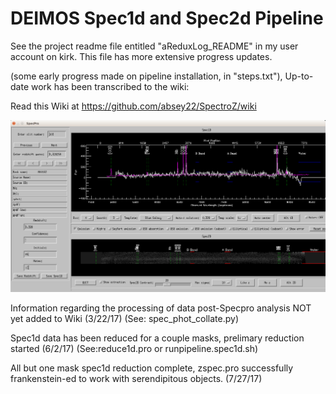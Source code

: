 # DEIMOS Spec1d and Spec2d Pipeline

See the project readme file entitled "aReduxLog_README" in my user account on kirk. This file has more extensive progress updates.

(some early progress made on pipeline installation, in "steps.txt"), Up-to-date work has been transcribed to the wiki:

Read this Wiki at https://github.com/absey22/SpectroZ/wiki

![SpecPro](https://github.com/absey22/SpectroZ/blob/master/M0018.slitS2.slitlet103.png)

Information regarding the processing of data post-Specpro analysis NOT yet added to Wiki (3/22/17) (See: spec_phot_collate.py)

Spec1d data has been reduced for a couple masks, prelimary reduction started (6/2/17) (See:reduce1d.pro or runpipeline.spec1d.sh)

All but one mask spec1d reduction complete, zspec.pro successfully frankenstein-ed to work with serendipitous objects. (7/27/17)
